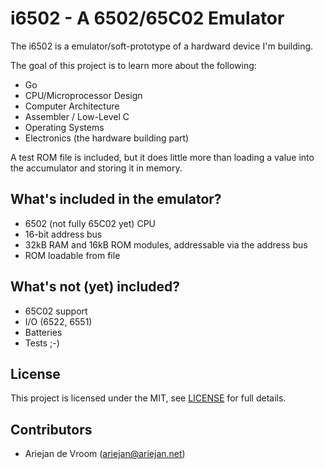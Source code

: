 # i6502 - A 6502/65C02 Emulator

The i6502 is a emulator/soft-prototype of a hardward device I'm building.

The goal of this project is to learn more about the following:

 * Go
 * CPU/Microprocessor Design
 * Computer Architecture
 * Assembler / Low-Level C
 * Operating Systems
 * Electronics (the hardware building part)

A test ROM file is included, but it does little more than loading a value into
the accumulator and storing it in memory.

## What's included in the emulator?

 * 6502 (not fully 65C02 yet) CPU
 * 16-bit address bus
 * 32kB RAM and 16kB ROM modules, addressable via the address bus
 * ROM loadable from file

## What's not (yet) included?

 * 65C02 support
 * I/O (6522, 6551)
 * Batteries
 * Tests ;-)

## License

This project is licensed under the MIT, see [LICENSE](https://github.com/ariejan/i6502/blob/master/LICENSE) for full details.

## Contributors

 * Ariejan de Vroom (ariejan@ariejan.net)

